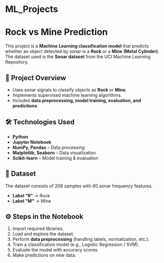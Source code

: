 # ML_Projects

# Rock vs Mine Prediction  

This project is a **Machine Learning classification model** that predicts whether an object detected by sonar is a **Rock** or a **Mine (Metal Cylinder)**. The dataset used is the **Sonar dataset** from the UCI Machine Learning Repository.  

## 📌 Project Overview  
- Uses sonar signals to classify objects as **Rock** or **Mine**.  
- Implements supervised machine learning algorithms.  
- Includes **data preprocessing, model training, evaluation, and predictions**.  

## 🛠️ Technologies Used  
- **Python**  
- **Jupyter Notebook**  
- **NumPy, Pandas** – Data processing  
- **Matplotlib, Seaborn** – Data visualization  
- **Scikit-learn** – Model training & evaluation  

## 📂 Dataset  
The dataset consists of 208 samples with 60 sonar frequency features.  
- **Label "R"** → Rock  
- **Label "M"** → Mine  

## ⚙️ Steps in the Notebook  
1. Import required libraries.  
2. Load and explore the dataset.  
3. Perform **data preprocessing** (handling labels, normalization, etc.).  
4. Train a classification model (e.g., Logistic Regression / SVM).  
5. Evaluate the model with accuracy scores.  
6. Make predictions on new data.  



